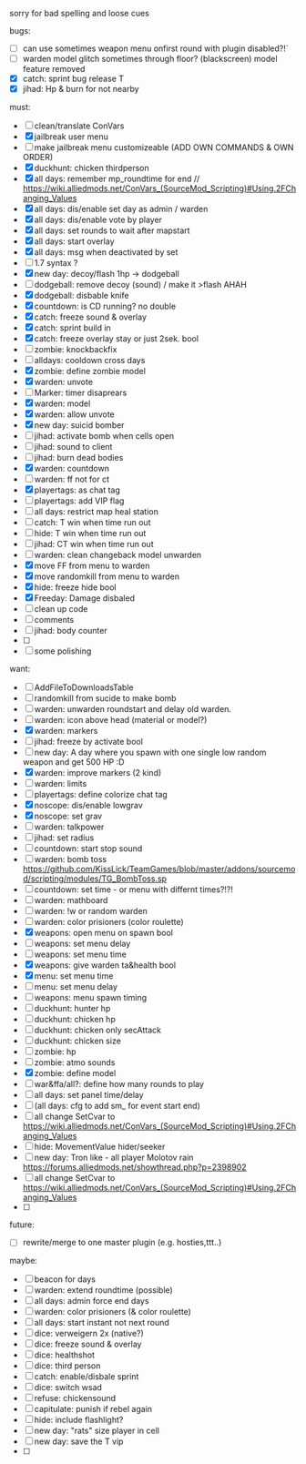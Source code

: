 sorry for bad spelling and loose cues

bugs:

- [ ] can use sometimes weapon menu onfirst round with plugin disabled?!´
- [ ] warden model glitch sometimes through floor? (blackscreen) model feature removed
- [x] catch: sprint bug release T
- [x] jihad: Hp & burn for not nearby

must:

- [ ] clean/translate ConVars 
- [x] jailbreak user menu
- [ ] make jailbreak menu customizeable (ADD OWN COMMANDS & OWN ORDER)
- [x] duckhunt: chicken thirdperson
- [x] all days: remember mp_roundtime for end // https://wiki.alliedmods.net/ConVars_(SourceMod_Scripting)#Using.2FChanging_Values
- [x] all days: dis/enable set day as admin / warden
- [x] all days: dis/enable vote by player
- [x] all days: set rounds to wait after mapstart
- [x] all days: start overlay
- [x] all days: msg when deactivated by set
- [ ] 1.7 syntax ?
- [x] new day: decoy/flash 1hp -> dodgeball
- [ ] dodgeball: remove decoy (sound) / make it >flash AHAH
- [x] dodgeball: disbable knife
- [x] countdown: is CD running? no double 
- [x] catch: freeze sound & overlay
- [x] catch: sprint build in
- [x] catch: freeze overlay stay or just 2sek. bool
- [ ] zombie: knockbackfix
- [ ] alldays: cooldown cross days
- [x] zombie: define zombie model
- [x] warden: unvote
- [ ] Marker: timer disaprears
- [x] warden: model
- [x] warden: allow unvote
- [x] new day: suicid bomber
- [ ] jihad: activate bomb when cells open 
- [ ] jihad: sound to client
- [ ] jihad: burn dead bodies
- [x] warden: countdown
- [ ] warden: ff not for ct
- [x] playertags: as chat tag
- [ ] playertags: add VIP flag
- [ ] all days: restrict map heal station
- [ ] catch: T win when time run out
- [ ] hide: T win when time run out
- [ ] jihad: CT win when time run out
- [ ] warden: clean changeback model unwarden
- [x] move FF from menu to warden
- [x] move randomkill from menu to warden
- [x] hide: freeze hide bool
- [x] Freeday: Damage disbaled 
- [ ] clean up code 
- [ ] comments
- [ ] jihad: body counter
- [ ] 
- [ ] some polishing

want:
- [ ] AddFileToDownloadsTable
- [ ] randomkill from sucide to make bomb
- [ ] warden: unwarden roundstart and delay old warden.
- [ ] warden: icon above head (material or model?)
- [x] warden: markers
- [ ] jihad: freeze by activate bool
- [ ] new day: A day where you spawn with one single low random weapon and get 500 HP :D
- [x] warden: improve markers (2 kind)
- [ ] warden: limits
- [ ] playertags: define colorize chat tag
- [x] noscope: dis/enable lowgrav
- [x] noscope: set grav
- [ ] warden: talkpower
- [ ] jihad: set radius
- [ ] countdown: start stop sound
- [ ] warden: bomb toss https://github.com/KissLick/TeamGames/blob/master/addons/sourcemod/scripting/modules/TG_BombToss.sp
- [ ] countdown: set time - or menu with differnt times?!?!
- [ ] warden: mathboard
- [ ] warden: !w or random warden
- [ ] warden: color prisioners (color roulette)
- [x] weapons: open menu on spawn bool
- [ ] weapons: set menu delay
- [ ] weapons: set menu time
- [x] weapons: give warden ta&health bool
- [x] menu: set menu time
- [ ] menu: set menu delay
- [ ] weapons: menu spawn timing
- [ ] duckhunt: hunter hp
- [ ] duckhunt: chicken hp
- [ ] duckhunt: chicken only secAttack
- [ ] duckhunt: chicken size
- [ ] zombie: hp
- [ ] zombie: atmo sounds
- [x] zombie: define model
- [ ] war&ffa/all?: define how many rounds to play
- [ ] all days: set panel time/delay
- [ ] (all days: cfg to add sm_ for event start end)
- [ ] all change SetCvar to https://wiki.alliedmods.net/ConVars_(SourceMod_Scripting)#Using.2FChanging_Values
- [ ] hide: MovementValue hider/seeker
- [ ] new day: Tron like - all player Molotov rain https://forums.alliedmods.net/showthread.php?p=2398902
- [ ] all change SetCvar to https://wiki.alliedmods.net/ConVars_(SourceMod_Scripting)#Using.2FChanging_Values
- [ ] 

future:
- [ ] rewrite/merge to one master plugin (e.g. hosties,ttt..)

maybe:
- [ ] beacon for days
- [ ] warden: extend roundtime (possible)
- [ ] all days: admin force end days
- [ ] warden: color prisioners (& color roulette)
- [ ] all days: start instant not next round
- [ ] dice: verweigern 2x (native?)
- [ ] dice: freeze sound & overlay
- [ ] dice: healthshot
- [ ] dice: third person
- [ ] catch: enable/disbale sprint
- [ ] dice: switch wsad
- [ ] refuse: chickensound
- [ ] capitulate: punish if rebel again
- [ ] hide: include flashlight?
- [ ] new day: "rats" size player in cell
- [ ] new day: save the T vip
- [ ] 